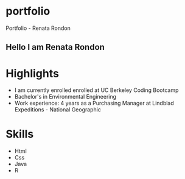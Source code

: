 # portfolio
Portfolio - Renata Rondon


## Hello I am Renata Rondon

# Highlights
- I am currently enrolled enrolled at UC Berkeley Coding Bootcamp
- Bachelor's in Environmental Engineering
- Work experience: 4 years as a Purchasing Manager at Lindblad Expeditions - National Geographic

# Skills
 - Html
 - Css
 - Java
 - R 